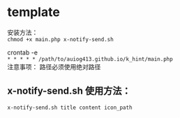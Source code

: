 template
========

安装方法：  
        `chmod +x main.php x-notify-send.sh`

crontab -e  
`* * * * * /path/to/auiog413.github.io/k_hint/main.php`  
注意事项： 路径必须使用绝对路径

x-notify-send.sh 使用方法：
-----
`x-notify-send.sh title content icon_path`
